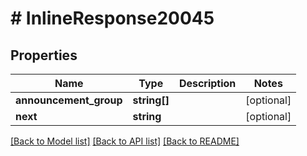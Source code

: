 # # InlineResponse20045

## Properties

Name | Type | Description | Notes
------------ | ------------- | ------------- | -------------
**announcement_group** | **string[]** |  | [optional]
**next** | **string** |  | [optional]

[[Back to Model list]](../../README.md#models) [[Back to API list]](../../README.md#endpoints) [[Back to README]](../../README.md)
